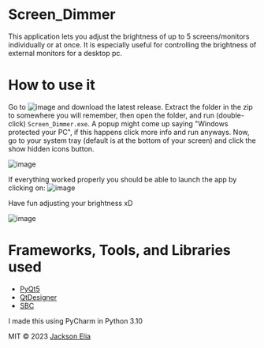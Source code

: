 # Screen_Dimmer

This application lets you adjust the brightness of up to 5 screens/monitors individually or at once. It is especially useful for controlling the brightness of external monitors for a desktop pc.

# How to use it
Go to ![image](https://user-images.githubusercontent.com/85963782/149645904-cb455e0f-198f-4b4c-a82d-4f51f33781ce.png) and download the latest release. Extract the folder in the zip to somewhere you will remember, then open the folder, and run (double-click) ```Screen_Dimmer.exe```. A popup might come up saying "Windows protected your PC", if this happens click more info and run anyways. Now, go to your system tray (default is at the bottom of your screen) and click the show hidden icons button.

![image](https://user-images.githubusercontent.com/85963782/149645949-50f3904b-68a6-4ea5-bd00-8ba6fd203696.png)

If everything worked properly you should be able to launch the app by clicking on: ![image](https://user-images.githubusercontent.com/85963782/149645971-1e94e5ff-03f7-47e9-81c8-57811af18566.png)

Have fun adjusting your brightness xD

![image](https://user-images.githubusercontent.com/85963782/149646025-f0f030a1-dd6e-4e82-a0ea-cd51bafe3c80.png)

# Frameworks, Tools, and Libraries used
- [PyQt5](https://pypi.org/project/PyQt5/)
- [QtDesigner](https://www.qt.io/)
- [SBC](https://pypi.org/project/screen-brightness-control/)

I made this using PyCharm in Python 3.10


MIT © 2023 [Jackson Elia](https://github.com/JacksonElia)
